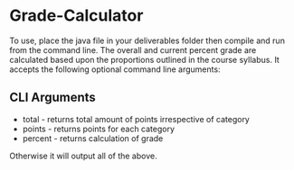 # Grade-Calculator
To use, place the java file in your deliverables folder then compile and run from the command line. The overall and current percent grade are calculated based upon the proportions outlined in the course syllabus. It accepts the following optional command line arguments:

## CLI Arguments
  * total   - returns total amount of points irrespective of category
  * points  - returns points for each category
  * percent - returns calculation of grade

Otherwise it will output all of the above.
